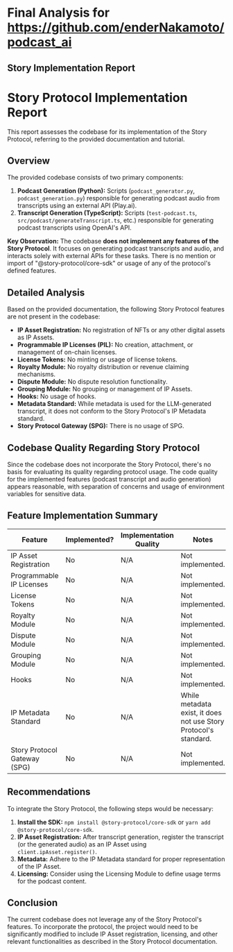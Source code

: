 # Final Analysis for https://github.com/enderNakamoto/podcast_ai

## Story Implementation Report
# Story Protocol Implementation Report

This report assesses the codebase for its implementation of the Story Protocol, referring to the provided documentation and tutorial.

## Overview

The provided codebase consists of two primary components:

1.  **Podcast Generation (Python):** Scripts (`podcast_generator.py`, `podcast_generation.py`) responsible for generating podcast audio from transcripts using an external API (Play.ai).
2.  **Transcript Generation (TypeScript):** Scripts (`test-podcast.ts`, `src/podcast/generateTranscript.ts`, etc.) responsible for generating podcast transcripts using OpenAI's API.

**Key Observation:** The codebase **does not implement any features of the Story Protocol**. It focuses on generating podcast transcripts and audio, and interacts solely with external APIs for these tasks.  There is no mention or import of "@story-protocol/core-sdk" or usage of any of the protocol's defined features.

## Detailed Analysis

Based on the provided documentation, the following Story Protocol features are not present in the codebase:

*   **IP Asset Registration:** No registration of NFTs or any other digital assets as IP Assets.
*   **Programmable IP Licenses (PIL):** No creation, attachment, or management of on-chain licenses.
*   **License Tokens:** No minting or usage of license tokens.
*   **Royalty Module:** No royalty distribution or revenue claiming mechanisms.
*   **Dispute Module:** No dispute resolution functionality.
*   **Grouping Module:** No grouping or management of IP Assets.
*    **Hooks:** No usage of hooks.
*   **Metadata Standard:** While metadata is used for the LLM-generated transcript, it does not conform to the Story Protocol's IP Metadata standard.
*   **Story Protocol Gateway (SPG):** There is no usage of SPG.

## Codebase Quality Regarding Story Protocol

Since the codebase does not incorporate the Story Protocol, there's no basis for evaluating its quality regarding protocol usage. The code quality for the implemented features (podcast transcript and audio generation) appears reasonable, with separation of concerns and usage of environment variables for sensitive data.

## Feature Implementation Summary

| Feature                     | Implemented? | Implementation Quality | Notes                                                                                                                                                                                                                                              |
| --------------------------- | ------------ | ---------------------- | -------------------------------------------------------------------------------------------------------------------------------------------------------------------------------------------------------------------------------------------------- |
| IP Asset Registration       | No           | N/A                    | Not implemented.                                                                                                                                                                                                                                     |
| Programmable IP Licenses    | No           | N/A                    | Not implemented.                                                                                                                                                                                                                                     |
| License Tokens              | No           | N/A                    | Not implemented.                                                                                                                                                                                                                                     |
| Royalty Module              | No           | N/A                    | Not implemented.                                                                                                                                                                                                                                     |
| Dispute Module              | No           | N/A                    | Not implemented.                                                                                                                                                                                                                                     |
| Grouping Module             | No           | N/A                    | Not implemented.                                                                                                                                                                                                                                     |
| Hooks                     | No           | N/A                    | Not implemented.                                                                                                                                                                                                                                     |
| IP Metadata Standard        | No           | N/A                    | While metadata exist, it does not use Story Protocol's standard.                                                                                                                                                                                   |
| Story Protocol Gateway (SPG) | No           | N/A                    | Not implemented.                                                                                                                                                                                                                                     |

## Recommendations

To integrate the Story Protocol, the following steps would be necessary:

1.  **Install the SDK:** `npm install @story-protocol/core-sdk` or `yarn add @story-protocol/core-sdk`.
2.  **IP Asset Registration:** After transcript generation, register the transcript (or the generated audio) as an IP Asset using `client.ipAsset.register()`.
3.  **Metadata:** Adhere to the IP Metadata standard for proper representation of the IP Asset.
4.  **Licensing:** Consider using the Licensing Module to define usage terms for the podcast content.

## Conclusion

The current codebase does not leverage any of the Story Protocol's features.  To incorporate the protocol, the project would need to be significantly modified to include IP Asset registration, licensing, and other relevant functionalities as described in the Story Protocol documentation.

